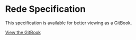 # Rede Specification

This specification is available for better viewing as a GitBook.

[View the GitBook](https://rede.gitbook.io/rede-language-design/)
